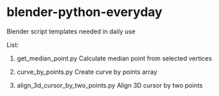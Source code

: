# blender-python-everyday
Blender script templates needed in daily use

List:
1. get_median_point.py
Calculate median point from selected vertices

2. curve_by_points.py
Create curve by points array

3. align_3d_cursor_by_two_points.py
Align 3D cursor by two points
